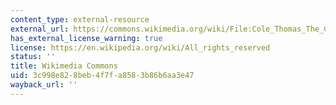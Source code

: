 ```yaml
---
content_type: external-resource
external_url: https://commons.wikimedia.org/wiki/File:Cole_Thomas_The_Course_of_Empire_Destruction_1836.jpg
has_external_license_warning: true
license: https://en.wikipedia.org/wiki/All_rights_reserved
status: ''
title: Wikimedia Commons
uid: 3c998e82-8beb-4f7f-a858-3b86b6aa3e47
wayback_url: ''
---
```

